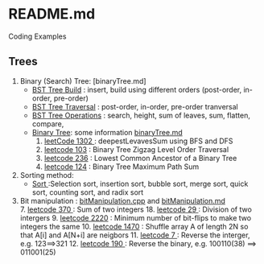 # README.md
Coding Examples

## Trees
1. Binary (Search) Tree: [binaryTree.md]
    - [BST Tree Build](https://github.com/powershoping/codingEx/blob/master/bst/include/bstBuild.tcc) :  insert, build using different orders (post-order, in-order, pre-order) 
    - [BST Tree Traversal](https://github.com/powershoping/codingEx/blob/master/bst/include/bstTraversal.tcc) : post-order, in-order, pre-order tranversal
    - [BST Tree Operations](https://github.com/powershoping/codingEx/blob/master/bst/include/bstOperation.tcc) : search, height, sum of leaves, sum, flatten, 
    compare, 
    - [Binary Tree](https://github.com/powershoping/codingEx/blob/master/binaryTree/src/binaryTree.cpp): some information [binaryTree.md](https://github.com/powershoping/codingEx/blob/master/binaryTree/binaryTree.md)
       1. [leetCode 1302 ](https://leetcode.com/problems/deepest-leaves-sum/description/) : deepestLevavesSum using BFS and DFS
       2. [leetcode 103](https://leetcode.com/problems/binary-tree-zigzag-level-order-traversal/description/) : Binary Tree Zigzag Level Order Traversal
       3. [leetcode 236](https://leetcode.com/problems/lowest-common-ancestor-of-a-binary-tree/description/) : Lowest Common Ancestor of a Binary Tree
       4. [leetcode 124](https://leetcode.com/problems/binary-tree-maximum-path-sum/description/) :  Binary Tree Maximum Path Sum
2. Sorting method:    
    - [Sort ](https://github.com/powershoping/codingEx/blob/master/sort/src/sort.cpp) :Selection sort, insertion sort, bubble sort, merge sort, quick sort, counting sort, and radix sort
3. Bit manipulation : [bitManipulation.cpp]( https://github.com/powershoping/codingEx/blob/master/leetCode/bitManipulation.cpp) and [bitManipulation.md](https://github.com/powershoping/codingEx/blob/master/leetCode/bitManipulation.md)     
    7.  [leetcode 370 ]( https://leetcode.com/problems/sum-of-two-integers/description/) : Sum of two integers
    18. [leetcode 29  ]( https://leetcode.com/problems/divide-two-integers/description/)  : Division of two intergers
    9.  [leetcode 2220](https://leetcode.com/problems/minimum-bit-flips-to-convert-number/description/) :  Minimum number of bit-flips to make two integers the same
    10.  [leetcode 1470]( https://leetcode.com/problems/shuffle-the-array/description/ ) : Shuffle array A of length 2N so that A[i] and A[N+i] are neigbors
    11.  [leetcode 7   ](https://leetcode.com/problems/reverse-integer/description/)  : Reverse the interger, e.g. 123==>321
    12.  [leetcode 190 ](https://leetcode.com/problems/reverse-bits/description)  : Reverse the binary, e.g. 100110(38) ==> 011001(25)
    